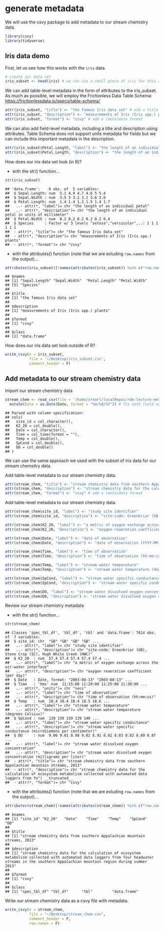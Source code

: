 generate metadata
================

We will use the csvy package to add metadata to our stream chemistry data.

``` r
library(csvy)
library(tidyverse)
```

Iris data demo
--------------

First, let us see how this works with the `iris` data.

``` r
# create our data set
iris_subset <- head(iris) # we can use a small piece of iris for this demo
```

We can add table-level metadata in the form of attributes to the iris\_subset. As much as possible, we will employ the Frictionless Data Table Schema: <https://frictionlessdata.io/specs/table-schema/>

``` r
attr(iris_subset, "title") <- "the famous Iris data set" # add a title
attr(iris_subset, "description") <- "measurements of Iris (Iris spp.) plants" # add a description
attr(iris_subset, "format") <- "csvy" # add a (meta)data format
```

We can also add field-level metadata, including a title and description using attributes. Table Schema does not support units metadata for fields but we can include this important metadata in the description.

``` r
attr(iris_subset$Petal.Length, "label") <- "the length of an individual petal" # label will ultimately map to title
attr(iris_subset$Petal.Length, "description") <- "the length of an individual petal in units of millimeter" # add a description
```

How does our iris data set look (in R)?

-   with the str() function...

``` r
str(iris_subset)
```

    ## 'data.frame':    6 obs. of  5 variables:
    ##  $ Sepal.Length: num  5.1 4.9 4.7 4.6 5 5.4
    ##  $ Sepal.Width : num  3.5 3 3.2 3.1 3.6 3.9
    ##  $ Petal.Length: num  1.4 1.4 1.3 1.5 1.4 1.7
    ##   ..- attr(*, "label")= chr "the length of an individual petal"
    ##   ..- attr(*, "description")= chr "the length of an individual petal in units of millimeter"
    ##  $ Petal.Width : num  0.2 0.2 0.2 0.2 0.2 0.4
    ##  $ Species     : Factor w/ 3 levels "setosa","versicolor",..: 1 1 1 1 1 1
    ##  - attr(*, "title")= chr "the famous Iris data set"
    ##  - attr(*, "description")= chr "measurements of Iris (Iris spp.) plants"
    ##  - attr(*, "format")= chr "csvy"

-   with the attributes() function (note that we are exluding `row.names` from the output)...

``` r
attributes(iris_subset)[!names(attributes(iris_subset)) %in% c("row.names")]
```

    ## $names
    ## [1] "Sepal.Length" "Sepal.Width"  "Petal.Length" "Petal.Width" 
    ## [5] "Species"     
    ## 
    ## $title
    ## [1] "the famous Iris data set"
    ## 
    ## $description
    ## [1] "measurements of Iris (Iris spp.) plants"
    ## 
    ## $format
    ## [1] "csvy"
    ## 
    ## $class
    ## [1] "data.frame"

How does our iris data set look outside of R?

``` r
write_csvy(x = iris_subset,
           file = '~/Desktop/iris_subset.csv',
           comment_header = F)
```

Add metadata to our stream chemistry data
-----------------------------------------

Import our stream chemistry data

``` r
stream_chem <- read_csv(file = '/home/srearl/localRepos/rdm-lecture-metadata/data/stream_chemistry_metabolism.csv') %>% 
  mutate(Date = as.Date(Date, format = "%m/%d/%Y")) # fix date field on import
```

    ## Parsed with column specification:
    ## cols(
    ##   site_id = col_character(),
    ##   K2_20 = col_double(),
    ##   Date = col_character(),
    ##   Time = col_time(format = ""),
    ##   Temp = col_double(),
    ##   SpCond = col_double(),
    ##   DO = col_double()
    ## )

We can use the same approach we used with the subset of iris data for our stream chemsitry data.

Add table-level metadata to our stream chemistry data.

``` r
attr(stream_chem, "title") <- "stream chemistry data from southern Appalachian mountain streams, 2013" # add a title
attr(stream_chem, "description") <- "stream chemistry data for the calculation of ecosystem metabolism collected with automated data loggers from four headwater streams in the southern Appalachian mountain region during summer 2013" # add a description
attr(stream_chem, "format") <- "csvy" # add a (meta)data format
```

Add table-level metadata to our stream chemistry data.

``` r
attr(stream_chem$site_id, "label") <- "study site identifier"
attr(stream_chem$site_id, "description") <- "site-code: Greenbriar (GB), Stone Crop (SC), Hugh White Creek (HWC)"

attr(stream_chem$K2_20, "label") <- "a metric of oxygen exchange across the air-water interface"
attr(stream_chem$K2_20, "description") <- "oxygen reaeration coefficient (per day)"

attr(stream_chem$Date, "label") <- "date of observation"
attr(stream_chem$Date, "description") <- "date of observation (YYYY-MM-DD)"

attr(stream_chem$Time, "label") <- "time of observation"
attr(stream_chem$Time, "description") <- "time of observation (hh:mm:ss)"

attr(stream_chem$Temp, "label") <- "stream water temperature"
attr(stream_chem$Temp, "description") <- "stream water temperature (degrees Celsius)"

attr(stream_chem$SpCond, "label") <- "stream water specific conductance"
attr(stream_chem$SpCond, "description") <- "stream water specific conductance (microSiemens per centimeter)"

attr(stream_chem$DO, "label") <- "stream water dissolved oxygen concentration"
attr(stream_chem$DO, "description") <- "stream water dissolved oxygen concentration (milligrams per liter)"
```

Review our stream chemistry metadata

-   with the str() function...

``` r
str(stream_chem)
```

    ## Classes 'spec_tbl_df', 'tbl_df', 'tbl' and 'data.frame': 7614 obs. of  7 variables:
    ##  $ site_id: chr  "GB" "GB" "GB" "GB" ...
    ##   ..- attr(*, "label")= chr "study site identifier"
    ##   ..- attr(*, "description")= chr "site-code: Greenbriar (GB), Stone Crop (SC), Hugh White Creek (HWC)"
    ##  $ K2_20  : num  57.4 57.4 57.4 57.4 57.4 ...
    ##   ..- attr(*, "label")= chr "a metric of oxygen exchange across the air-water interface"
    ##   ..- attr(*, "description")= chr "oxygen reaeration coefficient (per day)"
    ##  $ Date   : Date, format: "2003-08-13" "2003-08-13" ...
    ##  $ Time   : 'hms' num  11:15:00 11:20:00 11:25:00 11:30:00 ...
    ##   ..- attr(*, "units")= chr "secs"
    ##   ..- attr(*, "label")= chr "time of observation"
    ##   ..- attr(*, "description")= chr "time of observation (hh:mm:ss)"
    ##  $ Temp   : num  18.4 18.4 18.4 18.5 18.6 ...
    ##   ..- attr(*, "label")= chr "stream water temperature"
    ##   ..- attr(*, "description")= chr "stream water temperature (degrees Celsius)"
    ##  $ SpCond : num  139 139 139 139 140 ...
    ##   ..- attr(*, "label")= chr "stream water specific conductance"
    ##   ..- attr(*, "description")= chr "stream water specific conductance (microSiemens per centimeter)"
    ##  $ DO     : num  9.06 9.01 8.98 9.02 8.91 8.82 8.83 8.82 8.89 8.87 ...
    ##   ..- attr(*, "label")= chr "stream water dissolved oxygen concentration"
    ##   ..- attr(*, "description")= chr "stream water dissolved oxygen concentration (milligrams per liter)"
    ##  - attr(*, "title")= chr "stream chemistry data from southern Appalachian mountain streams, 2013"
    ##  - attr(*, "description")= chr "stream chemistry data for the calculation of ecosystem metabolism collected with automated data loggers from fo"| __truncated__
    ##  - attr(*, "format")= chr "csvy"

-   with the attributes() function (note that we are exluding `row.names` from the output)...

``` r
attributes(stream_chem)[!names(attributes(stream_chem)) %in% c("row.names")]
```

    ## $names
    ## [1] "site_id" "K2_20"   "Date"    "Time"    "Temp"    "SpCond"  "DO"     
    ## 
    ## $title
    ## [1] "stream chemistry data from southern Appalachian mountain streams, 2013"
    ## 
    ## $description
    ## [1] "stream chemistry data for the calculation of ecosystem metabolism collected with automated data loggers from four headwater streams in the southern Appalachian mountain region during summer 2013"
    ## 
    ## $format
    ## [1] "csvy"
    ## 
    ## $class
    ## [1] "spec_tbl_df" "tbl_df"      "tbl"         "data.frame"

Write our stream chemistry data as a csvy file with metadata.

``` r
write_csvy(x = stream_chem, 
           file = "~/Desktop/stream_chem.csv",
           comment_header = F,
           row.names = F)
```
